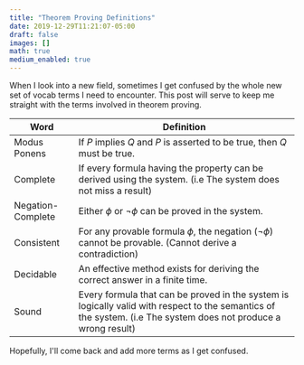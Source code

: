 ```yaml
---
title: "Theorem Proving Definitions"
date: 2019-12-29T11:21:07-05:00
draft: false
images: []
math: true
medium_enabled: true
---
```


When I look into a new field, sometimes I get confused by the whole new set of vocab terms I need to encounter. This post will serve to keep me straight with the terms involved in theorem proving. 

| Word              | Definition                                                   |
| ----------------- | ------------------------------------------------------------ |
| Modus Ponens      | If $P$ implies $Q$ and $P$ is asserted to be true, then $Q$ must be true. |
| Complete          | If every formula having the property can be derived using the system.  (i.e The system does not miss a result) |
| Negation-Complete | Either $\phi$ or $\neg \phi$ can be proved in the system.    |
| Consistent        | For any provable formula $\phi$, the negation ($\neg \phi$) cannot be provable. (Cannot derive a contradiction) |
| Decidable         | An effective method exists for deriving the correct answer in a finite time. |
| Sound             | Every formula that can be proved in the system is logically valid with respect to the semantics of the system. (i.e The system does not produce a wrong result) |

Hopefully, I'll come back and add more terms as I get confused.
